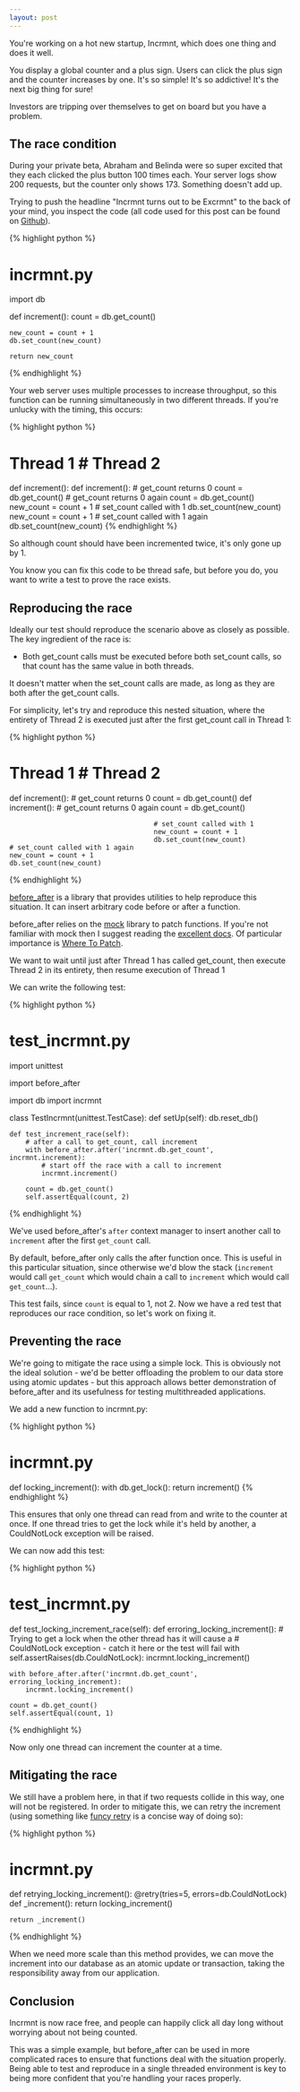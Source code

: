 ```yaml
---
layout: post
---
```


You're working on a hot new startup, Incrmnt, which does one thing and does it well.

You display a global counter and a plus sign. Users can click the plus sign and the counter increases by one. It's so simple! It's so addictive! It's the next big thing for sure!

Investors are tripping over themselves to get on board but you have a problem.

## The race condition

During your private beta, Abraham and Belinda were so super excited that they each clicked the plus button 100 times each. Your server logs show 200 requests, but the counter only shows 173. Something doesn't add up.

Trying to push the headline "Incrmnt turns out to be Excrmnt" to the back of your mind, you inspect the code (all code used for this post can be found on [Github](https://github.com/c-oreills/c-oreills.github.io/blob/master/code/race_conditions)).

{% highlight python %}
# incrmnt.py
import db

def increment():
    count = db.get_count()

    new_count = count + 1
    db.set_count(new_count)

    return new_count
{% endhighlight %}

Your web server uses multiple processes to increase throughput, so this function can be running simultaneously in two different threads. If you're unlucky with the timing, this occurs:

{% highlight python %}
# Thread 1                          # Thread 2
def increment():
                                    def increment():
    # get_count returns 0
    count = db.get_count()
                                        # get_count returns 0 again
                                        count = db.get_count()
    new_count = count + 1
    # set_count called with 1
    db.set_count(new_count)
                                        new_count = count + 1
                                        # set_count called with 1 again
                                        db.set_count(new_count)
{% endhighlight %}

So although count should have been incremented twice, it's only gone up by 1.

You know you can fix this code to be thread safe, but before you do, you want to write a test to prove the race exists.

## Reproducing the race

Ideally our test should reproduce the scenario above as closely as possible. The key ingredient of the race is:

* Both get_count calls must be executed before both set_count calls, so that count has the same value in both threads.

It doesn't matter when the set_count calls are made, as long as they are both after the get_count calls.

For simplicity, let's try and reproduce this nested situation, where the entirety of Thread 2 is executed just after the first get_count call in Thread 1:

{% highlight python %}
# Thread 1                          # Thread 2
def increment():
    # get_count returns 0
    count = db.get_count()
                                    def increment():
                                        # get_count returns 0 again
                                        count = db.get_count()

                                        # set_count called with 1
                                        new_count = count + 1
                                        db.set_count(new_count)
    # set_count called with 1 again
    new_count = count + 1
    db.set_count(new_count)
{% endhighlight %}

[before_after](https://pypi.python.org/pypi/before_after/) is a library that provides utilities to help reproduce this situation. It can insert arbitrary code before or after a function.

before_after relies on the [mock](https://pypi.python.org/pypi/mock) library to patch functions. If you're not familiar with mock then I suggest reading the [excellent docs](http://www.voidspace.org.uk/python/mock/). Of particular importance is [Where To Patch](http://www.voidspace.org.uk/python/mock/patch.html#where-to-patch).

We want to wait until just after Thread 1 has called get_count, then execute Thread 2 in its entirety, then resume execution of Thread 1

We can write the following test:

{% highlight python %}
# test_incrmnt.py

import unittest

import before_after

import db
import incrmnt

class TestIncrmnt(unittest.TestCase):
    def setUp(self):
        db.reset_db()

    def test_increment_race(self):
        # after a call to get_count, call increment
        with before_after.after('incrmnt.db.get_count', incrmnt.increment):
            # start off the race with a call to increment
            incrmnt.increment()

        count = db.get_count()
        self.assertEqual(count, 2)
{% endhighlight %}

We've used before_after's `after` context manager to insert another call to `increment` after the first `get_count` call.

By default, before_after only calls the after function once. This is useful in this particular situation, since otherwise we'd blow the stack (`increment` would call `get_count` which would chain a call to `increment` which would call `get_count`...).

This test fails, since `count` is equal to 1, not 2. Now we have a red test that reproduces our race condition, so let's work on fixing it.

## Preventing the race

We're going to mitigate the race using a simple lock. This is obviously not the ideal solution - we'd be better offloading the problem to our data store using atomic updates - but this approach allows better demonstration of before_after and its usefulness for testing multithreaded applications.

We add a new function to incrmnt.py:

{% highlight python %}
# incrmnt.py

def locking_increment():
    with db.get_lock():
        return increment()
{% endhighlight %}

This ensures that only one thread can read from and write to the counter at once. If one thread tries to get the lock while it's held by another, a CouldNotLock exception will be raised.

We can now add this test:

{% highlight python %}
# test_incrmnt.py

def test_locking_increment_race(self):
    def erroring_locking_increment():
        # Trying to get a lock when the other thread has it will cause a
        # CouldNotLock exception - catch it here or the test will fail
        with self.assertRaises(db.CouldNotLock):
            incrmnt.locking_increment()

    with before_after.after('incrmnt.db.get_count', erroring_locking_increment):
        incrmnt.locking_increment()

    count = db.get_count()
    self.assertEqual(count, 1)
{% endhighlight %}

Now only one thread can increment the counter at a time.

## Mitigating the race

We still have a problem here, in that if two requests collide in this way, one will not be registered. In order to mitigate this, we can retry the increment (using something like [funcy retry](http://funcy.readthedocs.org/en/stable/flow.html#retry) is a concise way of doing so):

{% highlight python %}
# incrmnt.py

def retrying_locking_increment():
    @retry(tries=5, errors=db.CouldNotLock)
    def _increment():
        return locking_increment()

    return _increment()
{% endhighlight %}

When we need more scale than this method provides, we can move the increment into our database as an atomic update or transaction, taking the responsibility away from our application.

## Conclusion

Incrmnt is now race free, and people can happily click all day long without worrying about not being counted.

This was a simple example, but before_after can be used in more complicated races to ensure that functions deal with the situation properly. Being able to test and reproduce in a single threaded environment is key to being more confident that you're handling your races properly.
